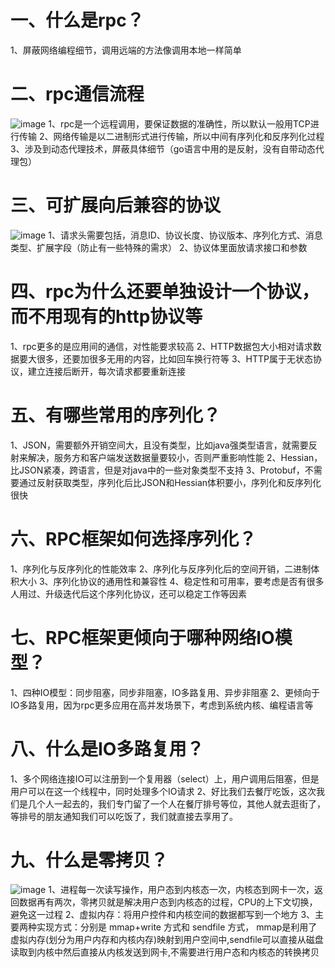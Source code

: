# 一、什么是rpc？
1、屏蔽网络编程细节，调用远端的方法像调用本地一样简单
# 二、rpc通信流程
![image](https://github.com/user-attachments/assets/3a3ff586-4054-4b8e-9cda-3ee5fcb377b9)
1、rpc是一个远程调用，要保证数据的准确性，所以默认一般用TCP进行传输
2、网络传输是以二进制形式进行传输，所以中间有序列化和反序列化过程
3、涉及到动态代理技术，屏蔽具体细节（go语言中用的是反射，没有自带动态代理包）
# 三、可扩展向后兼容的协议
![image](https://github.com/user-attachments/assets/cde9f46d-076e-4e32-8860-c5389a734180)
1、请求头需要包括，消息ID、协议长度、协议版本、序列化方式、消息类型、扩展字段（防止有一些特殊的需求）
2、协议体里面放请求接口和参数
# 四、rpc为什么还要单独设计一个协议，而不用现有的http协议等
1、rpc更多的是应用间的通信，对性能要求较高
2、HTTP数据包大小相对请求数据要大很多，还要加很多无用的内容，比如回车换行符等
3、HTTP属于无状态协议，建立连接后断开，每次请求都要重新连接
# 五、有哪些常用的序列化？
1、JSON，需要额外开销空间大，且没有类型，比如java强类型语言，就需要反射来解决，服务方和客户端发送数据量要较小，否则严重影响性能
2、Hessian，比JSON紧凑，跨语言，但是对java中的一些对象类型不支持
3、Protobuf，不需要通过反射获取类型，序列化后比JSON和Hessian体积要小，序列化和反序列化很快
# 六、RPC框架如何选择序列化？
1、序列化与反序列化的性能效率
2、序列化与反序列化后的空间开销，二进制体积大小
3、序列化协议的通用性和兼容性
4、稳定性和可用率，要考虑是否有很多人用过、升级迭代后这个序列化协议，还可以稳定工作等因素
# 七、RPC框架更倾向于哪种网络IO模型？
1、四种IO模型：同步阻塞，同步非阻塞，IO多路复用、异步非阻塞
2、更倾向于IO多路复用，因为rpc更多应用在高并发场景下，考虑到系统内核、编程语言等
# 八、什么是IO多路复用？
1、多个网络连接IO可以注册到一个复用器（select）上，用户调用后阻塞，但是用户可以在这一个线程中，同时处理多个IO请求
2、好比我们去餐厅吃饭，这次我们是几个人一起去的，我们专门留了一个人在餐厅排号等位，其他人就去逛街了，等排号的朋友通知我们可以吃饭了，我们就直接去享用了。
# 九、什么是零拷贝？
![image](https://github.com/user-attachments/assets/91530da1-38e6-4bdf-ac61-87cf7066fae6)
1、进程每一次读写操作，用户态到内核态一次，内核态到网卡一次，返回数据再有两次，零拷贝就是解决用户态到内核态的过程，CPU的上下文切换，避免这一过程
2、虚拟内存：将用户控件和内核空间的数据都写到一个地方
3、主要两种实现方式：分别是 mmap+write 方式和 sendfile 方式，
mmap是利用了虚拟内存(划分为用户内存和内核内存)映射到用户空间中,sendfile可以直接从磁盘读取到内核中然后直接从内核发送到网卡,不需要进行用户态和内核态的转换拷贝

